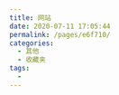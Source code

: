```yaml
---
title: 网站
date: 2020-07-11 17:05:44
permalink: /pages/e6f710/
categories: 
  - 其他
  - 收藏夹
tags: 
  - 
---
```


